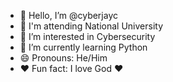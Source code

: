- 👋 Hello, I’m @cyberjayc
- 🏫 I'm attending National University 
- 👀 I’m interested in Cybersecurity
- 🌱 I’m currently learning Python
- 😄 Pronouns: He/Him
- ❤️ Fun fact: I love God ❤

<!---
cyberjayc/cyberjayc is a ✨ special ✨ repository because its `README.md` (this file) appears on your GitHub profile.
You can click the Preview link to take a look at your changes.
--->
